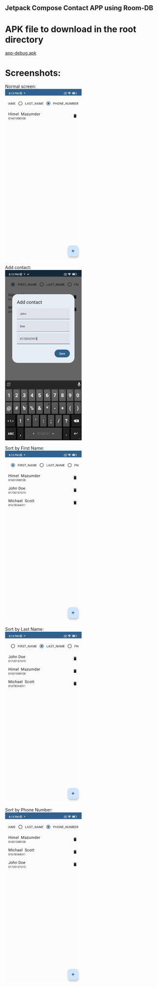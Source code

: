 ## Jetpack Compose Contact APP using Room-DB
# APK file to download in the root directory
<a href="app-debug.apk">app-debug.apk</a>

# Screenshots:
Normal screen: <br>
<img src="1.jpg" width="250">

Add contact: <br>
<img src="2.jpg" width="250">

Sort by First Name: <br>
<img src="3.jpg" width="250">

Sort by Last Name: <br>
<img src="4.jpg" width="250">

Sort by Phone Number: <br>
<img src="5.jpg" width="250">
